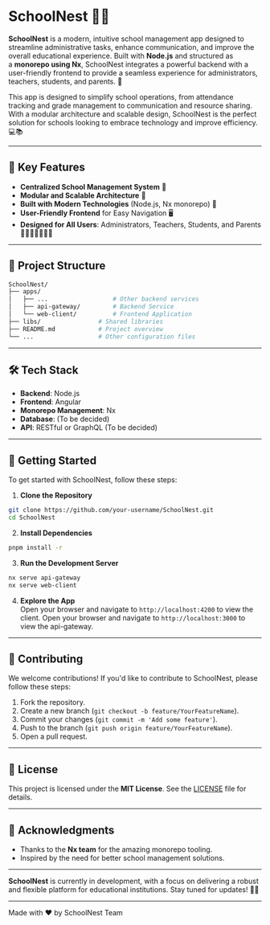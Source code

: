 # SchoolNest 🏫✨

**SchoolNest** is a modern, intuitive school management app designed to streamline administrative tasks, enhance communication, and improve the overall educational experience. Built with **Node.js** and structured as a **monorepo using Nx**, SchoolNest integrates a powerful backend with a user-friendly frontend to provide a seamless experience for administrators, teachers, students, and parents. 🚀

This app is designed to simplify school operations, from attendance tracking and grade management to communication and resource sharing. With a modular architecture and scalable design, SchoolNest is the perfect solution for schools looking to embrace technology and improve efficiency. 💻📚

---

## 🌟 Key Features

- **Centralized School Management System** 🏢
- **Modular and Scalable Architecture** 🧩
- **Built with Modern Technologies** (Node.js, Nx monorepo) 🔧
- **User-Friendly Frontend** for Easy Navigation 🖥️
- **Designed for All Users**: Administrators, Teachers, Students, and Parents 👨‍🏫👩‍🎓👨‍👩‍👧

---

## 📂 Project Structure

```bash
SchoolNest/
├── apps/
│   ├── ...                  # Other backend services
│   ├── api-gateway/         # Backend Service
│   └── web-client/          # Frontend Application
├── libs/                # Shared libraries
├── README.md            # Project overview
└── ...                  # Other configuration files
```

---

## 🛠️ Tech Stack

- **Backend**: Node.js
- **Frontend**: Angular
- **Monorepo Management**: Nx
- **Database**: (To be decided)
- **API**: RESTful or GraphQL (To be decided)

---

## 🚀 Getting Started

To get started with SchoolNest, follow these steps:

1. **Clone the Repository**

```bash
git clone https://github.com/your-username/SchoolNest.git
cd SchoolNest
```

2. **Install Dependencies**

```bash
pnpm install -r
```

3. **Run the Development Server**

```bash
nx serve api-gateway
nx serve web-client
```

4. **Explore the App**  
   Open your browser and navigate to `http://localhost:4200` to view the client.
   Open your browser and navigate to `http://localhost:3000` to view the api-gateway.

---

## 🤝 Contributing

We welcome contributions! If you'd like to contribute to SchoolNest, please follow these steps:

1. Fork the repository.
2. Create a new branch (`git checkout -b feature/YourFeatureName`).
3. Commit your changes (`git commit -m 'Add some feature'`).
4. Push to the branch (`git push origin feature/YourFeatureName`).
5. Open a pull request.

---

## 📄 License

This project is licensed under the **MIT License**. See the [LICENSE](LICENSE) file for details.

---

## 🙏 Acknowledgments

- Thanks to the **Nx team** for the amazing monorepo tooling.
- Inspired by the need for better school management solutions.

---

**SchoolNest** is currently in development, with a focus on delivering a robust and flexible platform for educational institutions. Stay tuned for updates! 🚧🔜

---

Made with ❤️ by SchoolNest Team
